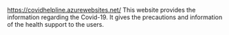 https://covidhelpline.azurewebsites.net/
This website provides the information regarding the Covid-19.
It gives the precautions and information of the health support to the users.
